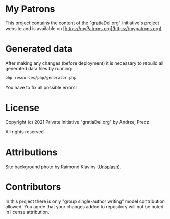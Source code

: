 # My Patrons

This project contains the content of the "gratiaDei.org" initiative's project website and is available on [https://myPatrons.org](https://mypatrons.org).

# Generated data

After making any changes (before deployment) it is necessary to rebuild all generated data files by running:
```
php resources/php/generator.php
```
You have to fix all possible errors!

# License

Copyright (c) 2021 Private Initiative "gratiaDei.org" by Andrzej Precz

All rights reserved

# Attributions

Site background photo by Raimond Klavins ([Unsplash](https://unsplash.com/photos/eamKoYza9r0)).

# Contributors

In this project there is only "group single-author writing" model contribution allowed. You agree that your changes added to repository will not be noted in license attribution.
